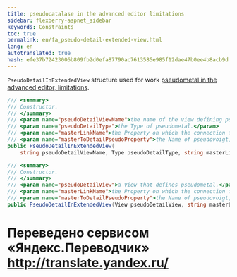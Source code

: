 ```yaml
--- 
title: pseudocatalase in the advanced editor limitations 
sidebar: flexberry-aspnet_sidebar 
keywords: Constraints 
toc: true 
permalink: en/fa_pseudo-detail-extended-view.html 
lang: en 
autotranslated: true 
hash: efe37b72423006b809fb2d0efa87790ac7613585e985f12dae47b0ee4b8acb9d 
--- 
```


`PseudoDetailInExtendedView` structure used for work [pseudometal in the advanced editor, limitations](fa_details-limit-editor.html). 

```csharp
/// <summary> 
/// Constructor. 
/// </summary> 
/// <param name="pseudoDetailViewName">the name of the view defining pseudometal.</param> 
/// <param name="pseudoDetailType">the Type of pseudometal.</param> 
/// <param name="masterLinkName">the Property on which the connection from pseudometal to detailu.</param> 
/// <param name="masterToDetailPseudoProperty">the Name of pseudovoigt, which is the connection from master to detaile.</param> 
public PseudoDetailInExtendedView(
	string pseudoDetailViewName, Type pseudoDetailType, string masterLinkName, string masterToDetailPseudoProperty)
``` 

```csharp
/// <summary> 
/// Constructor. 
/// </summary> 
/// <param name="pseudoDetailView">a View that defines pseudometal.</param> 
/// <param name="masterLinkName">the Property on which the connection from pseudometal to detailu.</param> 
/// <param name="masterToDetailPseudoProperty">the Name of pseudovoigt, which is the connection from master to detaile.</param> 
public PseudoDetailInExtendedView(View pseudoDetailView, string masterLinkName, string masterToDetailPseudoProperty)
``` 



 # Переведено сервисом «Яндекс.Переводчик» http://translate.yandex.ru/